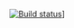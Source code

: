 [![Build status](https://jorgecensi.visualstudio.com/AppPlayground/_apis/build/status/AppPlayground-Xamarin.Android-CI?branch=master)](https://jorgecensi.visualstudio.com/AppPlayground/_build/latest?definitionId=2&_a&branch=master)]

